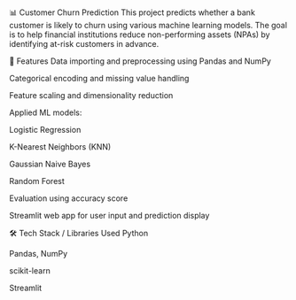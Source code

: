 📊 Customer Churn Prediction
This project predicts whether a bank customer is likely to churn using various machine learning models. The goal is to help financial institutions reduce non-performing assets (NPAs) by identifying at-risk customers in advance.

🚀 Features
Data importing and preprocessing using Pandas and NumPy

Categorical encoding and missing value handling

Feature scaling and dimensionality reduction

Applied ML models:

Logistic Regression

K-Nearest Neighbors (KNN)

Gaussian Naive Bayes

Random Forest

Evaluation using accuracy score

Streamlit web app for user input and prediction display

🛠️ Tech Stack / Libraries Used
Python

Pandas, NumPy

scikit-learn

Streamlit
